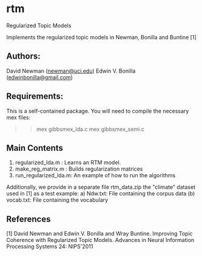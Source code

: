 rtm
===

Regularized Topic Models

Implements the regularized topic models in Newman, Bonilla and Buntine [1]

Authors: 
-----
David Newman (newman@uci.edu)
Edwin V. Bonilla (edwinbonilla@gmail.com)


Requirements:
-----------
This is a self-contained package. You will need to compile the necessary
mex files: 
>> mex gibbsmex_lda.c
>> mex gibbsmex_semi.c


Main Contents
--------------
1. regularized_lda.m    : Learns an RTM model. 
2. make_reg_matrix.m    : Builds regularization matrices 
3. run_regularized_lda.m: An example of how to run the algorithms
 
Additionally, we provide in a separate file rtm_data.zip the "climate" 
dataset used in [1] as a test example:
a) Ndw.txt: File containing the corpus data
(b) vocab.txt: File containing the vocabulary

References
-----------
[1] David Newman and Edwin V. Bonilla and Wray Buntine.
Improving Topic Coherence with Regularized Topic Models.
Advances in Neural Information Processing Systems 24: NIPS'2011


